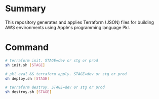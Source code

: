 # Summary
This repository generates and applies Terraform (JSON) files for building AWS environments using Apple's programming language Pkl.

# Command
```bash
# terraform init. STAGE=dev or stg or prod
sh init.sh [STAGE]

# pkl eval && terraform apply. STAGE=dev or stg or prod
sh deploy.sh [STAGE]

# terraform destroy. STAGE=dev or stg or prod
sh destroy.sh [STAGE]
```